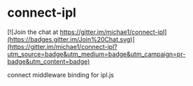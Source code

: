 connect-ipl
===========

[![Join the chat at https://gitter.im/michae1/connect-ipl](https://badges.gitter.im/Join%20Chat.svg)](https://gitter.im/michae1/connect-ipl?utm_source=badge&utm_medium=badge&utm_campaign=pr-badge&utm_content=badge)

connect middleware binding for ipl.js

